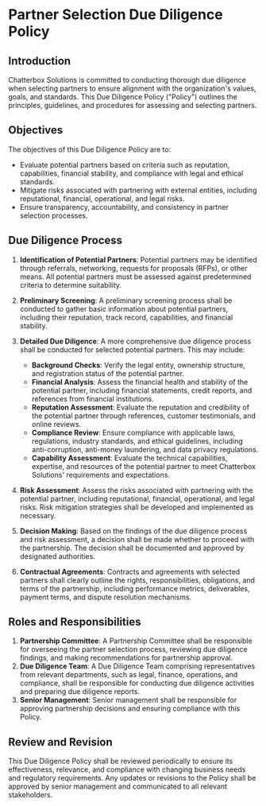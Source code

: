 # Partner Selection Due Diligence Policy

## Introduction

Chatterbox Solutions is committed to conducting thorough due diligence when selecting partners to ensure alignment with the organization's values, goals, and standards. This Due Diligence Policy ("Policy") outlines the principles, guidelines, and procedures for assessing and selecting partners.

## Objectives

The objectives of this Due Diligence Policy are to:

- Evaluate potential partners based on criteria such as reputation, capabilities, financial stability, and compliance with legal and ethical standards.
- Mitigate risks associated with partnering with external entities, including reputational, financial, operational, and legal risks.
- Ensure transparency, accountability, and consistency in partner selection processes.

## Due Diligence Process

1. **Identification of Potential Partners**: Potential partners may be identified through referrals, networking, requests for proposals (RFPs), or other means. All potential partners must be assessed against predetermined criteria to determine suitability.

2. **Preliminary Screening**: A preliminary screening process shall be conducted to gather basic information about potential partners, including their reputation, track record, capabilities, and financial stability.

3. **Detailed Due Diligence**: A more comprehensive due diligence process shall be conducted for selected potential partners. This may include:

   - **Background Checks**: Verify the legal entity, ownership structure, and registration status of the potential partner.
   - **Financial Analysis**: Assess the financial health and stability of the potential partner, including financial statements, credit reports, and references from financial institutions.
   - **Reputation Assessment**: Evaluate the reputation and credibility of the potential partner through references, customer testimonials, and online reviews.
   - **Compliance Review**: Ensure compliance with applicable laws, regulations, industry standards, and ethical guidelines, including anti-corruption, anti-money laundering, and data privacy regulations.
   - **Capability Assessment**: Evaluate the technical capabilities, expertise, and resources of the potential partner to meet Chatterbox Solutions' requirements and expectations.

4. **Risk Assessment**: Assess the risks associated with partnering with the potential partner, including reputational, financial, operational, and legal risks. Risk mitigation strategies shall be developed and implemented as necessary.

5. **Decision Making**: Based on the findings of the due diligence process and risk assessment, a decision shall be made whether to proceed with the partnership. The decision shall be documented and approved by designated authorities.

6. **Contractual Agreements**: Contracts and agreements with selected partners shall clearly outline the rights, responsibilities, obligations, and terms of the partnership, including performance metrics, deliverables, payment terms, and dispute resolution mechanisms.

## Roles and Responsibilities

1. **Partnership Committee**: A Partnership Committee shall be responsible for overseeing the partner selection process, reviewing due diligence findings, and making recommendations for partnership approval.
2. **Due Diligence Team**: A Due Diligence Team comprising representatives from relevant departments, such as legal, finance, operations, and compliance, shall be responsible for conducting due diligence activities and preparing due diligence reports.
3. **Senior Management**: Senior management shall be responsible for approving partnership decisions and ensuring compliance with this Policy.

## Review and Revision

This Due Diligence Policy shall be reviewed periodically to ensure its effectiveness, relevance, and compliance with changing business needs and regulatory requirements. Any updates or revisions to the Policy shall be approved by senior management and communicated to all relevant stakeholders.
